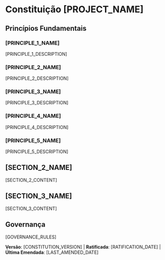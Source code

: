 # Constituição [PROJECT_NAME]

<!-- Exemplo: Constituição Spec, Constituição TaskFlow, etc. -->

## Princípios Fundamentais

### [PRINCIPLE_1_NAME]

<!-- Exemplo: I. Biblioteca-Primeiro -->

[PRINCIPLE_1_DESCRIPTION]

<!-- Exemplo: Toda funcionalidade começa como uma biblioteca independente; Bibliotecas devem ser autocontidas, independentemente testáveis, documentadas; Propósito claro requerido - sem bibliotecas apenas organizacionais -->

### [PRINCIPLE_2_NAME]

<!-- Exemplo: II. Interface CLI -->

[PRINCIPLE_2_DESCRIPTION]

<!-- Exemplo: Toda biblioteca expõe funcionalidade via CLI; Protocolo texto entrada/saída: stdin/args → stdout, erros → stderr; Suporte a formatos JSON + legível por humanos -->

### [PRINCIPLE_3_NAME]

<!-- Exemplo: III. Teste-Primeiro (NÃO-NEGOCIÁVEL) -->

[PRINCIPLE_3_DESCRIPTION]

<!-- Exemplo: TDD obrigatório: Testes escritos → Usuário aprovou → Testes falham → Então implemente; Ciclo Red-Green-Refactor rigorosamente aplicado -->

### [PRINCIPLE_4_NAME]

<!-- Exemplo: IV. Teste de Integração -->

[PRINCIPLE_4_DESCRIPTION]

<!-- Exemplo: Áreas de foco requerendo testes de integração: Novos testes de contrato de biblioteca, Mudanças de contrato, Comunicação inter-serviço, Esquemas compartilhados -->

### [PRINCIPLE_5_NAME]

<!-- Exemplo: V. Observabilidade, VI. Versionamento e Mudanças Quebradoras, VII. Simplicidade -->

[PRINCIPLE_5_DESCRIPTION]

<!-- Exemplo: I/O de texto garante debuggabilidade; Logging estruturado obrigatório; Ou: formato MAJOR.MINOR.BUILD; Ou: Comece simples, princípios YAGNI -->

## [SECTION_2_NAME]

<!-- Exemplo: Restrições Adicionais, Requisitos de Segurança, Padrões de Performance, etc. -->

[SECTION_2_CONTENT]

<!-- Exemplo: Requisitos de stack tecnológico, padrões de conformidade, políticas de deployment, etc. -->

## [SECTION_3_NAME]

<!-- Exemplo: Fluxo de Desenvolvimento, Processo de Revisão, Portões de Qualidade, etc. -->

[SECTION_3_CONTENT]

<!-- Exemplo: Requisitos de revisão de código, portões de teste, processo de aprovação de deployment, etc. -->

## Governança

<!-- Exemplo: Constituição supera todas as outras práticas; Emendas requerem documentação, aprovação, plano de migração -->

[GOVERNANCE_RULES]

<!-- Exemplo: Todos PRs/revisões devem verificar conformidade; Complexidade deve ser justificada; Use [GUIDANCE_FILE] para orientação de desenvolvimento em runtime -->

**Versão**: [CONSTITUTION_VERSION] | **Ratificada**: [RATIFICATION_DATE] | **Última Emendada**: [LAST_AMENDED_DATE]

<!-- Exemplo: Versão: 2.1.1 | Ratificada: 2025-06-13 | Última Emendada: 2025-07-16 -->
